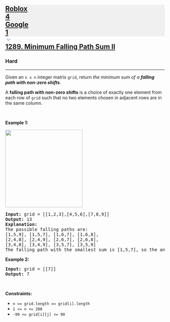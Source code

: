 <h2><a href="https://leetcode.com/problems/minimum-falling-path-sum-ii/"><div id="big-omega-company-tags"><div id="big-omega-topbar"><div class="companyTagsContainer" style="overflow-x: scroll; flex-wrap: nowrap;"><div class="companyTagsContainer--tag" style="background-color: rgba(0, 10, 32, 0.05); --darkreader-inline-bgcolor: rgba(19, 26, 41, 0.05);" data-darkreader-inline-bgcolor=""><div>Roblox</div><div class="companyTagsContainer--tagOccurence">4</div></div><div class="companyTagsContainer--tag" style="background-color: rgba(0, 10, 32, 0.05); --darkreader-inline-bgcolor: rgba(19, 26, 41, 0.05);" data-darkreader-inline-bgcolor=""><div>Google</div><div class="companyTagsContainer--tagOccurence">1</div></div></div><div class="companyTagsContainer--chevron"><div><svg version="1.1" id="icon" xmlns="http://www.w3.org/2000/svg" xmlns:xlink="http://www.w3.org/1999/xlink" x="0px" y="0px" viewBox="0 0 32 32" fill="#4087F1" xml:space="preserve" style="width: 20px; --darkreader-inline-fill: #529be1;" data-darkreader-inline-fill=""><polygon points="16,22 6,12 7.4,10.6 16,19.2 24.6,10.6 26,12 "></polygon><rect id="_x3C_Transparent_Rectangle_x3E_" class="st0" fill="none" width="32" height="32"></rect></svg></div></div></div></div>1289. Minimum Falling Path Sum II</a></h2><h3>Hard</h3><hr><div><p>Given an <code>n x n</code> integer matrix <code>grid</code>, return <em>the minimum sum of a <strong>falling path with non-zero shifts</strong></em>.</p>

<p>A <strong>falling path with non-zero shifts</strong> is a choice of exactly one element from each row of <code>grid</code> such that no two elements chosen in adjacent rows are in the same column.</p>

<p>&nbsp;</p>
<p><strong class="example">Example 1:</strong></p>
<img alt="" src="https://assets.leetcode.com/uploads/2021/08/10/falling-grid.jpg" style="width: 244px; height: 245px;">
<pre><strong>Input:</strong> grid = [[1,2,3],[4,5,6],[7,8,9]]
<strong>Output:</strong> 13
<strong>Explanation:</strong> 
The possible falling paths are:
[1,5,9], [1,5,7], [1,6,7], [1,6,8],
[2,4,8], [2,4,9], [2,6,7], [2,6,8],
[3,4,8], [3,4,9], [3,5,7], [3,5,9]
The falling path with the smallest sum is&nbsp;[1,5,7], so the answer is&nbsp;13.
</pre>

<p><strong class="example">Example 2:</strong></p>

<pre><strong>Input:</strong> grid = [[7]]
<strong>Output:</strong> 7
</pre>

<p>&nbsp;</p>
<p><strong>Constraints:</strong></p>

<ul>
	<li><code>n == grid.length == grid[i].length</code></li>
	<li><code>1 &lt;= n &lt;= 200</code></li>
	<li><code>-99 &lt;= grid[i][j] &lt;= 99</code></li>
</ul>
</div>